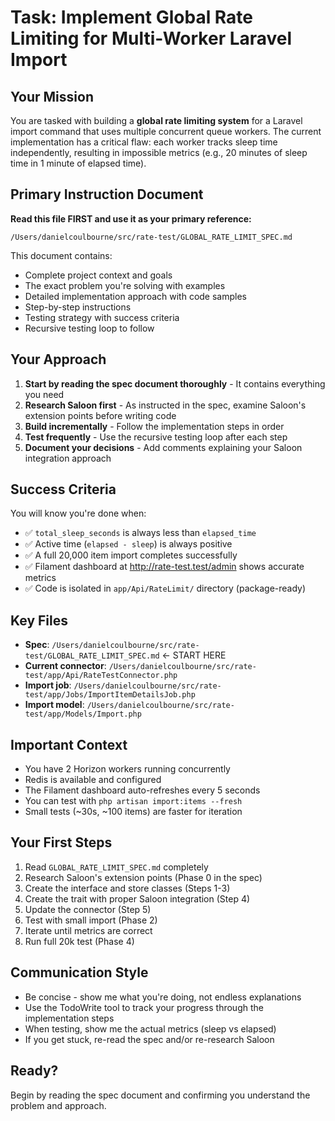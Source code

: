 # Task: Implement Global Rate Limiting for Multi-Worker Laravel Import

## Your Mission

You are tasked with building a **global rate limiting system** for a Laravel import command that uses multiple concurrent queue workers. The current implementation has a critical flaw: each worker tracks sleep time independently, resulting in impossible metrics (e.g., 20 minutes of sleep time in 1 minute of elapsed time).

## Primary Instruction Document

**Read this file FIRST and use it as your primary reference:**
```
/Users/danielcoulbourne/src/rate-test/GLOBAL_RATE_LIMIT_SPEC.md
```

This document contains:
- Complete project context and goals
- The exact problem you're solving with examples
- Detailed implementation approach with code samples
- Step-by-step instructions
- Testing strategy with success criteria
- Recursive testing loop to follow

## Your Approach

1. **Start by reading the spec document thoroughly** - It contains everything you need
2. **Research Saloon first** - As instructed in the spec, examine Saloon's extension points before writing code
3. **Build incrementally** - Follow the implementation steps in order
4. **Test frequently** - Use the recursive testing loop after each step
5. **Document your decisions** - Add comments explaining your Saloon integration approach

## Success Criteria

You will know you're done when:
- ✅ `total_sleep_seconds` is always less than `elapsed_time`
- ✅ Active time (`elapsed - sleep`) is always positive
- ✅ A full 20,000 item import completes successfully
- ✅ Filament dashboard at http://rate-test.test/admin shows accurate metrics
- ✅ Code is isolated in `app/Api/RateLimit/` directory (package-ready)

## Key Files

- **Spec**: `/Users/danielcoulbourne/src/rate-test/GLOBAL_RATE_LIMIT_SPEC.md` ← START HERE
- **Current connector**: `/Users/danielcoulbourne/src/rate-test/app/Api/RateTestConnector.php`
- **Import job**: `/Users/danielcoulbourne/src/rate-test/app/Jobs/ImportItemDetailsJob.php`
- **Import model**: `/Users/danielcoulbourne/src/rate-test/app/Models/Import.php`

## Important Context

- You have 2 Horizon workers running concurrently
- Redis is available and configured
- The Filament dashboard auto-refreshes every 5 seconds
- You can test with `php artisan import:items --fresh`
- Small tests (~30s, ~100 items) are faster for iteration

## Your First Steps

1. Read `GLOBAL_RATE_LIMIT_SPEC.md` completely
2. Research Saloon's extension points (Phase 0 in the spec)
3. Create the interface and store classes (Steps 1-3)
4. Create the trait with proper Saloon integration (Step 4)
5. Update the connector (Step 5)
6. Test with small import (Phase 2)
7. Iterate until metrics are correct
8. Run full 20k test (Phase 4)

## Communication Style

- Be concise - show me what you're doing, not endless explanations
- Use the TodoWrite tool to track your progress through the implementation steps
- When testing, show me the actual metrics (sleep vs elapsed)
- If you get stuck, re-read the spec and/or re-research Saloon

## Ready?

Begin by reading the spec document and confirming you understand the problem and approach.
